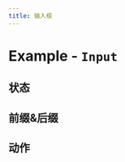 ```yaml
---
title: 输入框
---
```


# Example - `Input`

## 状态

<Example name="example-input-status" ></Example>

## 前缀&后缀

<Example name="example-input-subprefix" ></Example>

## 动作

<Example name="example-input-actions" ></Example>
